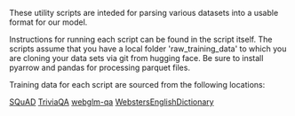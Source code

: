 These utility scripts are inteded for parsing various 
datasets into a usable format for our model. 

Instructions for running each script can be found in the script itself.
The scripts assume that you have a local folder 'raw_training_data'
to which you are cloning your data sets via git from hugging face. 
Be sure to install
pyarrow and pandas for processing parquet files.

Training data for each script are sourced from the following locations:

[SQuAD](https://huggingface.co/datasets/rajpurkar/squad)
[TriviaQA](https://huggingface.co/datasets/mandarjoshi/trivia_qa)
[webglm-qa](https://huggingface.co/datasets/THUDM/webglm-qa)
[WebstersEnglishDictionary](https://github.com/matthewreagan/WebstersEnglishDictionary)